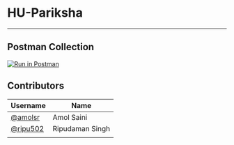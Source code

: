 # HU-Pariksha
------------

## Postman Collection
<a id="raw-url" href="https://raw.githubusercontent.com/amolsr/pariksha-backend/main/bin/Quiz.postman_collection.json?token=AJC46CRYARVAREBNOUZM6ZTBMZS64" download ><img alt="Run in Postman" src="https://run.pstmn.io/button.svg"></a>

## Contributors

|  Username | Name |
| ------------ | ------------ |
|  <a href="https://github.com/amolsr">@amolsr</a> | Amol Saini  |
| <a href="https://github.com/ripu502">@ripu502</a>  | Ripudaman Singh  |
| | |
